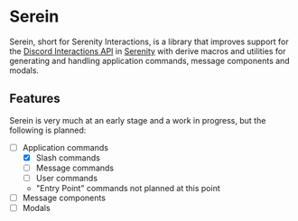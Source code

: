 # Serein

Serein, short for Serenity Interactions, is a library that improves support for the
[Discord Interactions API](https://discord.com/developers/docs/interactions/overview)
in [Serenity](https://github.com/serenity-rs/serenity) with derive macros and utilities
for generating and handling application commands, message components and modals.

## Features

Serein is very much at an early stage and a work in progress, but the following is planned:
- [ ] Application commands
  - [x] Slash commands
  - [ ] Message commands
  - [ ] User commands
  - "Entry Point" commands not planned at this point
- [ ] Message components
- [ ] Modals
